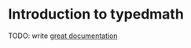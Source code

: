 # Introduction to typedmath

TODO: write [great documentation](http://jacobian.org/writing/what-to-write/)
